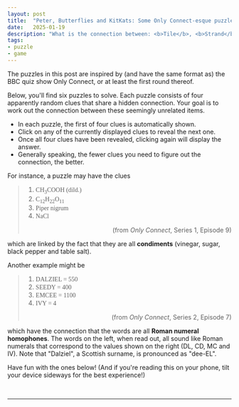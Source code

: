 ```yaml
---
layout: post
title:  "Peter, Butterflies and KitKats: Some Only Connect-esque puzzles"
date:   2025-01-19
description: "What is the connection between: <b>Tile</b>, <b>Strand</b> and <b>Connection</b>?"
tags:
- puzzle
- game
---
```


<style>
@font-face {
	font-family: "FF Din";
	src: url("{{ site.baseurl }}/assets/fonts/din-medium-regular.ttf");
}

.ff-din {
	font-family: "FF Din";
}
</style>

The puzzles in this post are inspired by (and have the same format as) the BBC quiz show Only Connect, or at least the first round thereof.

Below, you'll find six puzzles to solve. Each puzzle consists of four apparently random clues that share a hidden connection. Your goal is to work out the connection between these seemingly unrelated items. 

- In each puzzle, the first of four clues is automatically shown.
- Click on any of the currently displayed clues to reveal the next one.
- Once all four clues have been revealed, clicking again will display the answer.
- Generally speaking, the fewer clues you need to figure out the connection, the better.

For instance, a puzzle may have the clues

> 1. <span class="ff-din"> CH<sub>3</sub>COOH (dild.)</span>
> 1. <span class="ff-din"> C<sub>12</sub>H<sub>22</sub>O<sub>11</sub></span>
> 1. <span class="ff-din"> Piper nigrum </span>
> 1. <span class="ff-din"> NaCl </span>
> <div style="text-align: right">(from <i>Only Connect</i>, Series 1, Episode 9)</div>

which are linked by the fact that they are all **condiments** (vinegar, sugar, black pepper and table salt).

Another example might be

> 1. <span class="ff-din"> DALZIEL = 550 </span>
> 1. <span class="ff-din"> SEEDY = 400 </span>
> 1. <span class="ff-din"> EMCEE = 1100 </span>
> 1. <span class="ff-din"> IVY = 4 </span>
> <div style="text-align: right">(from <i>Only Connect</i>, Series 2, Episode 7)</div>

which have the connection that the words are all **Roman numeral homophones**. The words on the left, when read out, all sound like Roman numerals that correspond to the values shown on the right (DL, CD, MC and IV). Note that "Dalziel", a Scottish surname, is pronounced as "dee-EL".

Have fun with the ones below! (And if you're reading this on your phone, tilt your device sideways for the best experience!)

&nbsp;
<hr>

<div id="connectionPuzzles">
</div>

<script src="{{ site.baseurl }}/assets/2025-01-19/index.js"></script>

